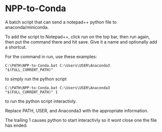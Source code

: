 # NPP-to-Conda
A batch script that can send a notepad++ python file to anaconda/miniconda.

To add the script to Notepad++, click run on the top bar, then run again, then put the command there and hit save. Give it a name and optionally add a shortcut.

For the command in run, use these examples:
```
C:\PATH\NPP-to-Conda.bat C:\Users\USER\Anaconda3 "$(FULL_CURRENT_PATH)"
```
to simply run the python script

```
C:\PATH\NPP-to-Conda.bat C:\Users\USER\Anaconda3 "$(FULL_CURRENT_PATH)" 1
```
to run the python script interactivly.


Replace PATH, USER, and Anaconda3 with the appropriate information.

The trailing 1 causes python to start interactivly so it wont close one the file has ended.
